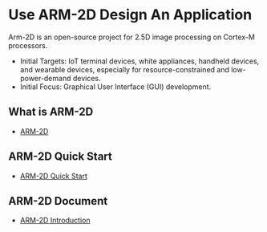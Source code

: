 # Use ARM-2D Design An Application

Arm-2D is an open-source project for 2.5D image processing on Cortex-M processors.

- Initial Targets: IoT terminal devices, white appliances, handheld devices, and wearable devices, especially for resource-constrained and low-power-demand devices.
- Initial Focus: Graphical User Interface (GUI) development.

## What is ARM-2D
- [ARM-2D](https://github.com/ARM-software/Arm-2D) 


## ARM-2D Quick Start
- [ARM-2D Quick Start](https://github.com/ARM-software/Arm-2D) 


## ARM-2D Document
- [ARM-2D Introduction](https://github.com/ARM-software/Arm-2D) 



























